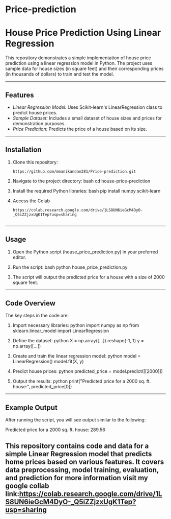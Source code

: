 # Price-prediction

# House Price Prediction Using Linear Regression

This repository demonstrates a simple implementation of house price prediction using a linear regression model in Python. The project uses sample data for house sizes (in square feet) and their corresponding prices (in thousands of dollars) to train and test the model.

---

## Features

- *Linear Regression Model:* Uses Scikit-learn's LinearRegression class to predict house prices.
- *Sample Dataset:* Includes a small dataset of house sizes and prices for demonstration purposes.
- *Price Prediction:* Predicts the price of a house based on its size.

---

## Installation

1. Clone this repository:
   ``` 
   https://github.com/mmanikandan281/Price-prediction.git
   ```
3. Navigate to the project directory:
   bash
   cd house-price-prediction
   
4. Install the required Python libraries:
   bash
   pip install numpy scikit-learn
5. Access the Colab
   ```
   https://colab.research.google.com/drive/1LS8UN6ieGcM4DyO-_Q5iZZjzxUgK1Tep?usp=sharing
  

---

## Usage

1. Open the Python script (house_price_prediction.py) in your preferred editor.
2. Run the script:
   bash
   python house_price_prediction.py
   
3. The script will output the predicted price for a house with a size of 2000 square feet.

---

## Code Overview

The key steps in the code are:

1. Import necessary libraries:
   python
   import numpy as np
   from sklearn.linear_model import LinearRegression
   

2. Define the dataset:
   python
   X = np.array([...]).reshape(-1, 1)
   y = np.array([...])
   

3. Create and train the linear regression model:
   python
   model = LinearRegression()
   model.fit(X, y)
   

4. Predict house prices:
   python
   predicted_price = model.predict([[2000]])
   

5. Output the results:
   python
   print("Predicted price for a 2000 sq. ft. house:", predicted_price[0])
   

---

## Example Output

After running the script, you will see output similar to the following:


Predicted price for a 2000 sq. ft. house: 289.56

This repository contains code and data for a simple Linear Regression model that predicts home prices based on various features. It covers data preprocessing, model training, evaluation, and prediction
for more information visit my google collab link:https://colab.research.google.com/drive/1LS8UN6ieGcM4DyO-_Q5iZZjzxUgK1Tep?usp=sharing
--
